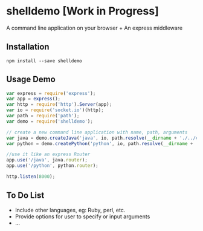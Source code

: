 # shelldemo [Work in Progress]

A command line application on your browser + An express middleware

## Installation

` npm install --save shelldemo `


## Usage Demo
```javascript
var express = require('express');
var app = express();
var http = require('http').Server(app);
var io = require('socket.io')(http);
var path = require('path');
var demo = require('shelldemo');

// create a new command line application with name, path, arguments
var java = demo.createJava('java', io, path.resolve(__dirname + './../code/java/SimpleJava.jar'), ['asf']);
var python = demo.createPython('python', io, path.resolve(__dirname + './../code/python/simplepython.py'), ['zxc', '-u']);

//use it like an express Router
app.use('/java', java.router);
app.use('/python', python.router);

http.listen(8000);
```

## To Do List
* Include other languages, eg: Ruby, perl, etc.
* Provide options for user to specify or input arguments
* ...
